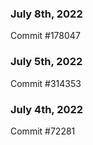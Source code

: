 ### July 8th, 2022

Commit #178047

### July 5th, 2022

Commit #314353


### July 4th, 2022

Commit #72281
